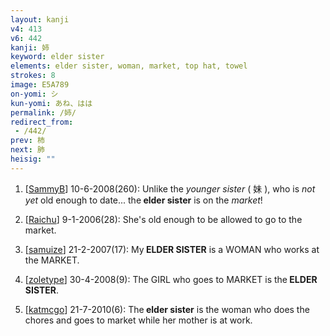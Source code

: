 ```yaml
---
layout: kanji
v4: 413
v6: 442
kanji: 姉
keyword: elder sister
elements: elder sister, woman, market, top hat, towel
strokes: 8
image: E5A789
on-yomi: シ
kun-yomi: あね、はは
permalink: /姉/
redirect_from:
 - /442/
prev: 柿
next: 肺
heisig: ""
---
```


1) [<a href="http://kanji.koohii.com/profile/SammyB">SammyB</a>] 10-6-2008(260): Unlike the <em>younger sister</em> ( 妹 ), who is <em>not yet</em> old enough to date... the<strong> elder sister</strong> is on the <em>market</em>!

2) [<a href="http://kanji.koohii.com/profile/Raichu">Raichu</a>] 9-1-2006(28): She&#039;s old enough to be allowed to go to the market.

3) [<a href="http://kanji.koohii.com/profile/samuize">samuize</a>] 21-2-2007(17): My<strong> ELDER SISTER</strong> is a WOMAN who works at the MARKET.

4) [<a href="http://kanji.koohii.com/profile/zoletype">zoletype</a>] 30-4-2008(9): The GIRL who goes to MARKET is the<strong> ELDER SISTER</strong>.

5) [<a href="http://kanji.koohii.com/profile/katmcgo">katmcgo</a>] 21-7-2010(6): The<strong> elder sister</strong> is the woman who does the chores and goes to market while her mother is at work.

